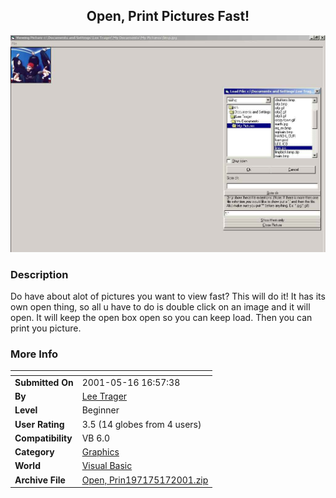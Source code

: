 ﻿<div align="center">

## Open, Print Pictures Fast\!

<img src="PIC20015171720162798.jpg">
</div>

### Description

Do have about alot of pictures you want to view fast? This will do it! It has its own open thing, so all u have to do is double click on an image and it will open. It will keep the open box open so you can keep load. Then you can print you picture.
 
### More Info
 


<span>             |<span>
---                |---
**Submitted On**   |2001-05-16 16:57:38
**By**             |[Lee Trager](https://github.com/Planet-Source-Code/PSCIndex/blob/master/ByAuthor/lee-trager.md)
**Level**          |Beginner
**User Rating**    |3.5 (14 globes from 4 users)
**Compatibility**  |VB 6\.0
**Category**       |[Graphics](https://github.com/Planet-Source-Code/PSCIndex/blob/master/ByCategory/graphics__1-46.md)
**World**          |[Visual Basic](https://github.com/Planet-Source-Code/PSCIndex/blob/master/ByWorld/visual-basic.md)
**Archive File**   |[Open, Prin197175172001\.zip](https://github.com/Planet-Source-Code/lee-trager-open-print-pictures-fast__1-23238/archive/master.zip)








